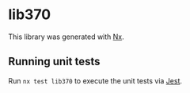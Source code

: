 # lib370

This library was generated with [Nx](https://nx.dev).

## Running unit tests

Run `nx test lib370` to execute the unit tests via [Jest](https://jestjs.io).

